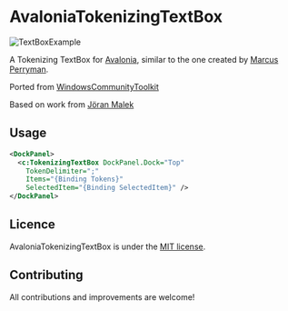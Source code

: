 AvaloniaTokenizingTextBox
============
![TextBoxExample](https://user-images.githubusercontent.com/79826944/119290212-42ac5b80-bc8b-11eb-8518-a5a545c68705.gif)

A Tokenizing TextBox for [Avalonia](https://github.com/AvaloniaUI/Avalonia), similar to the one created by [Marcus Perryman](https://github.com/marcpems). 

Ported from [WindowsCommunityToolkit](https://github.com/windows-toolkit/WindowsCommunityToolkit)

Based on work from [Jöran Malek](https://github.com/iterate-ch/tokenizingtextbox)

## Usage

```xml
<DockPanel>
  <c:TokenizingTextBox DockPanel.Dock="Top"
    TokenDelimiter=";"
    Items="{Binding Tokens}"
    SelectedItem="{Binding SelectedItem}" />
</DockPanel>
```

## Licence

AvaloniaTokenizingTextBox is under the [MIT license](https://github.com/puppetsw/AvaloniaTokenizingTextBox/blob/master/LICENSE).

## Contributing

All contributions and improvements are welcome!
